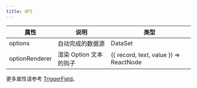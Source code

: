 ```yaml
---
title: API
---
```


| 属性 | 说明 | 类型 |
| --- | --- | --- |
| options | 自动完成的数据源 | DataSet |
| optionRenderer | 渲染 Option 文本的钩子 | ({ record, text, value }) => ReactNode |

更多属性请参考 [TriggerField](/en/procmp/abstract/trigger-field/#TriggerField)。
